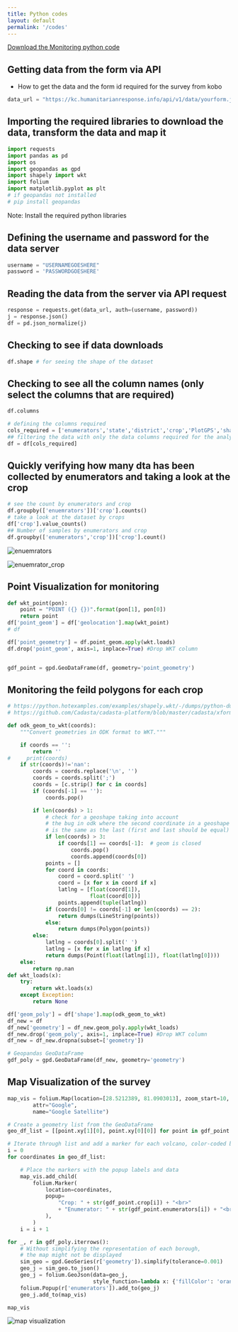 ```yaml
---
title: Python codes
layout: default
permalink: '/codes'
---
```

<a href="../uploads/Crop_Mapping_data_collection_Monitoring.ipynb" download> Download the Monitoring python code  </a>


## Getting data from the form via API
- How to get the data and the form id required for the survey from kobo

```python
data_url = "https://kc.humanitarianresponse.info/api/v1/data/yourform.json"
```

## Importing the required libraries to download the data, transform the data and map it

```python
import requests
import pandas as pd
import os
import geopandas as gpd
import shapely import wkt
import folium
import matplotlib.pyplot as plt
# if geopandas not installed
# pip install geopandas 
```
Note: Install the required python libraries

## Defining the username and password for the data server

```python
username = "USERNAMEGOESHERE"
password = 'PASSWORDGOESHERE'
```
## Reading the data from the server via API request

```python
response = requests.get(data_url, auth=(username, password))
j = response.json()
df = pd.json_normalize(j)
```

## Checking to see if data downloads

```python
df.shape # for seeing the shape of the dataset
```

## Checking to see all the column names (only select the columns that are required)

```python
df.columns

# defining the columns required
cols_required = ['enumerators','state','district','crop','PlotGPS','shape','shape_area','rounded_shape_area']
## filtering the data with only the data columns required for the analyis
df = df[cols_required]

```

## Quickly verifying how many dta has been collected by enumerators and taking a look at the crop

```python
# see the count by enumerators and crop
df.groupby(['enuemrators'])['crop'].counts()
# take a look at the dataset by crops
df['crop'].value_counts()
## Number of samples by enumerators and crop
df.groupby(['enumerators','crop'])['crop'].count()
```

![enuemrators](./uploads/image_screenshots/enumerators.png)

![enuemrator_crop](./uploads/image_screenshots/enumerators_crop.png)



## Point Visualization for monitoring

```python
def wkt_point(pon):
    point = "POINT ({} {})".format(pon[1], pon[0])
    return point
df['point_geom'] = df['geolocation'].map(wkt_point)
# df

df['point_geometry'] = df.point_geom.apply(wkt.loads)
df.drop('point_geom', axis=1, inplace=True) #Drop WKT column


gdf_point = gpd.GeoDataFrame(df, geometry='point_geometry')

```

##  Monitoring the feild polygons for each crop

```python
# https://python.hotexamples.com/examples/shapely.wkt/-/dumps/python-dumps-function-examples.html#0x346e25d2de439ed401c723d3f6e3e4c911cb28698b845c5bec33796af1b082ac-106,,134,
# https://github.com/Cadasta/cadasta-platform/blob/master/cadasta/xforms/utils.py

def odk_geom_to_wkt(coords):
    """Convert geometries in ODK format to WKT."""

    if coords == '':
        return ''
#     print(coords)
    if str(coords)!='nan':
        coords = coords.replace('\n', '')
        coords = coords.split(';')
        coords = [c.strip() for c in coords]
        if (coords[-1] == ''):
            coords.pop()

        if len(coords) > 1:
            # check for a geoshape taking into account
            # the bug in odk where the second coordinate in a geoshape
            # is the same as the last (first and last should be equal)
            if len(coords) > 3:
                if coords[1] == coords[-1]:  # geom is closed
                    coords.pop()
                    coords.append(coords[0])
            points = []
            for coord in coords:
                coord = coord.split(' ')
                coord = [x for x in coord if x]
                latlng = [float(coord[1]),
                          float(coord[0])]
                points.append(tuple(latlng))
            if (coords[0] != coords[-1] or len(coords) == 2):
                return dumps(LineString(points))
            else:
                return dumps(Polygon(points))
        else:
            latlng = coords[0].split(' ')
            latlng = [x for x in latlng if x]
            return dumps(Point(float(latlng[1]), float(latlng[0])))
    else:
        return np.nan
def wkt_loads(x):
    try:
        return wkt.loads(x)
    except Exception:
        return None

df['geom_poly'] = df['shape'].map(odk_geom_to_wkt)
df_new = df
df_new['geometry'] = df_new.geom_poly.apply(wkt_loads)
df_new.drop('geom_poly', axis=1, inplace=True) #Drop WKT column
df_new = df_new.dropna(subset=['geometry'])

# Geopandas GeoDataFrame
gdf_poly = gpd.GeoDataFrame(df_new, geometry='geometry')
```

## Map Visualization of the survey

```python
map_vis = folium.Map(location=[28.5212389, 81.0903013], zoom_start=10, tiles="https://mt1.google.com/vt/lyrs=y&x={x}&y={y}&z={z}",
        attr="Google",
        name="Google Satellite")

# Create a geometry list from the GeoDataFrame
geo_df_list = [[point.xy[1][0], point.xy[0][0]] for point in gdf_point.point_geometry]

# Iterate through list and add a marker for each volcano, color-coded by its type.
i = 0
for coordinates in geo_df_list:

    # Place the markers with the popup labels and data
    map_vis.add_child(
        folium.Marker(
            location=coordinates,
            popup=
                "Crop: " + str(gdf_point.crop[i]) + "<br>"
                + "Enumerator: " + str(gdf_point.enumerators[i]) + "<br>"
            ),
        )
    i = i + 1

for _, r in gdf_poly.iterrows():
    # Without simplifying the representation of each borough,
    # the map might not be displayed
    sim_geo = gpd.GeoSeries(r['geometry']).simplify(tolerance=0.001)
    geo_j = sim_geo.to_json()
    geo_j = folium.GeoJson(data=geo_j,
                           style_function=lambda x: {'fillColor': 'orange'})
    folium.Popup(r['enumerators']).add_to(geo_j)
    geo_j.add_to(map_vis)

map_vis

```

![map visualization](./uploads/image_screenshots/map_vis.png)



